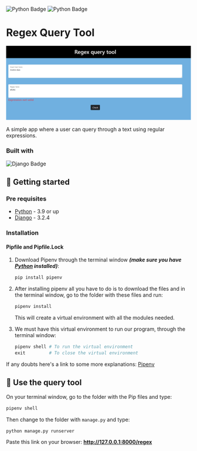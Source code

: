 [python-download]: https://www.python.org/downloads/
[django-link]: https://www.djangoproject.com/

![Python Badge](https://img.shields.io/badge/Python-3.9.2-blue?logo=python)
![Python Badge](https://img.shields.io/badge/Django-3.2.4-092E20?logo=django)


# Regex Query Tool

<p align="center">
    <img src="media/website.png" width="900px">
</p>
A simple app where a user can query through a text using regular expressions.

### Built with

![Django Badge](https://img.shields.io/badge/-Django-092E20?style=for-the-badge&labelColor=black&logo=django&logoColor=white)


## :hammer: Getting started

### Pre requisites

- [Python][python-download] - 3.9 or up
- [Django][django-link] - 3.2.4


### Installation

#### Pipfile and Pipfile.Lock
 

1. Download Pipenv through the terminal window ***(make sure you have [Python][python-download] installed)***:

	```python
    pip install pipenv
    ```
    
2. After installing pipenv all you have to do is to download the files and in the terminal window, go to the folder with these files and run:

	```python
    pipenv install
    ```
    This will create a virtual environment with all the modules needed.

3. We must have this virtual environment to run our program, through the terminal window:

	```python
    pipenv shell # To run the virtual environment
    exit         # To close the virtual environment
    ```

If any doubts here's a link to some more explanations: [Pipenv](https://pipenv-fork.readthedocs.io/en/latest/basics.html)



## :mag_right: Use the query tool

On your terminal window, go to the folder with the Pip files and type: 

```python
pipenv shell
```


Then change to the folder with `manage.py` and type: 

```python
python manage.py runserver
```
Paste this link on your browser:
**http://127.0.0.1:8000/regex**
